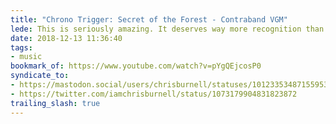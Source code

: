 ```yaml
---
title: "Chrono Trigger: Secret of the Forest - Contraband VGM"
lede: This is seriously amazing. It deserves way more recognition than it has; @ContraReloaded mesh together some incredible talent and synergy.
date: 2018-12-13 11:36:40
tags:
- music
bookmark_of: https://www.youtube.com/watch?v=pYgQEjcosP0
syndicate_to:
- https://mastodon.social/users/chrisburnell/statuses/101233534871559531
- https://twitter.com/iamchrisburnell/status/1073179904831823872
trailing_slash: true
---
```

